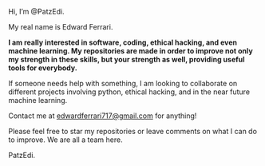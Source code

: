 Hi, I’m @PatzEdi.

My real name is Edward Ferrari.

**I am really interested in software, coding, ethical hacking, and even machine learning. My repositories are made in order to improve not only my strength in these skills, but your strength as well, providing useful tools for everybody.**

If someone needs help with something, I am looking to collaborate on different projects involving python, ethical hacking, and in the near future machine learning.

Contact me at edwardferrari717@gmail.com for anything!

Please feel free to star my repositories or leave comments on what I can do to improve. We are all a team here.

PatzEdi.
